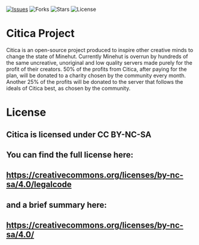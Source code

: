 [![Issues](https://img.shields.io/github/issues/colton-boi/Citica)](https://github.com/colton-boi/Citica/issues) ![Forks](https://img.shields.io/github/forks/colton-boi/Citica) ![Stars](https://img.shields.io/github/stars/colton-boi/Citica) ![License](https://img.shields.io/github/license/colton-boi/Citica?style=for-the-badge)

# Citica Project
Citica is an open-source project produced to inspire other creative minds to change the state of Minehut. Currently Minehut is overrun by hundreds of the same uncreative, unoriginal and low quality servers made purely for the profit of their creators.
50% of the profits from Citica, after paying for the plan, will be donated to a charity chosen by the community every month.
Another 25% of the profits will be donated to the server that follows the ideals of Citica best, as chosen by the community.

# License
## Citica is licensed under CC BY-NC-SA
## You can find the full license here:
##
## https://creativecommons.org/licenses/by-nc-sa/4.0/legalcode
##
## and a brief summary here:
##
## https://creativecommons.org/licenses/by-nc-sa/4.0/